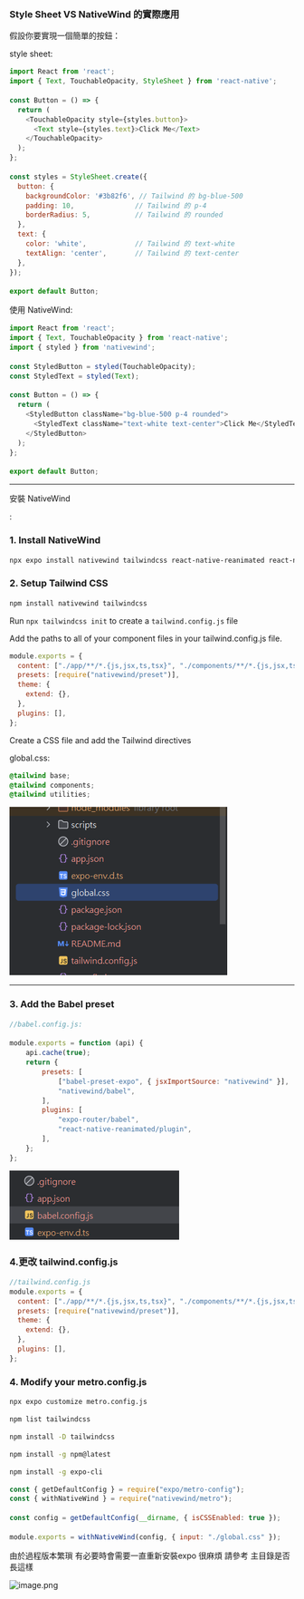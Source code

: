 ### **Style Sheet VS NativeWind 的實際應用**

假設你要實現一個簡單的按鈕：

style sheet:

```javascript
import React from 'react';
import { Text, TouchableOpacity, StyleSheet } from 'react-native';

const Button = () => {
  return (
    <TouchableOpacity style={styles.button}>
      <Text style={styles.text}>Click Me</Text>
    </TouchableOpacity>
  );
};

const styles = StyleSheet.create({
  button: {
    backgroundColor: '#3b82f6', // Tailwind 的 bg-blue-500
    padding: 10,               // Tailwind 的 p-4
    borderRadius: 5,           // Tailwind 的 rounded
  },
  text: {
    color: 'white',            // Tailwind 的 text-white
    textAlign: 'center',       // Tailwind 的 text-center
  },
});

export default Button;

```

使用 NativeWind:

```javascript
import React from 'react';
import { Text, TouchableOpacity } from 'react-native';
import { styled } from 'nativewind';

const StyledButton = styled(TouchableOpacity);
const StyledText = styled(Text);

const Button = () => {
  return (
    <StyledButton className="bg-blue-500 p-4 rounded">
      <StyledText className="text-white text-center">Click Me</StyledText>
    </StyledButton>
  );
};

export default Button;

```

---

安裝 NativeWind

:

### 1. Install NativeWind

```bash
npx expo install nativewind tailwindcss react-native-reanimated react-native-safe-area-context
```

### 2. Setup Tailwind CSS

```bash
npm install nativewind tailwindcss

```

Run `npx tailwindcss init` to create a `tailwind.config.js` file

Add the paths to all of your component files in your tailwind.config.js file.

```javascript
module.exports = {
  content: ["./app/**/*.{js,jsx,ts,tsx}", "./components/**/*.{js,jsx,ts,tsx}"],
  presets: [require("nativewind/preset")],
  theme: {
    extend: {},
  },
  plugins: [],
};

```

Create a CSS file and add the Tailwind directives

global.css:

```css
@tailwind base;
@tailwind components;
@tailwind utilities;
```

![img_2.png](筆記照片/6g5wrg.png)

---

### 3. Add the Babel preset

```javascript
//babel.config.js:

module.exports = function (api) {
    api.cache(true);
    return {
        presets: [
            ["babel-preset-expo", { jsxImportSource: "nativewind" }],
            "nativewind/babel",
        ],
        plugins: [
            "expo-router/babel",
            "react-native-reanimated/plugin",
        ],
    };
};

```

![img_3.png](筆記照片/img_3.png)

### 4.更改 tailwind.config.js

```javascript
//tailwind.config.js
module.exports = {
  content: ["./app/**/*.{js,jsx,ts,tsx}", "./components/**/*.{js,jsx,ts,tsx}"],
  presets: [require("nativewind/preset")],
  theme: {
    extend: {},
  },
  plugins: [],
};

```

### 4. Modify your metro.config.js

```bash
npx expo customize metro.config.js
```

```bash
npm list tailwindcss

```

```bash
npm install -D tailwindcss

```

```bash
npm install -g npm@latest

```

```bash
npm install -g expo-cli

```

```javascript
const { getDefaultConfig } = require("expo/metro-config");
const { withNativeWind } = require("nativewind/metro");

const config = getDefaultConfig(__dirname, { isCSSEnabled: true });

module.exports = withNativeWind(config, { input: "./global.css" });
```

由於過程版本繁瑣 有必要時會需要一直重新安裝expo 很麻煩 請參考 主目錄是否長這樣

![image.png](assets/asdf5e.png)

